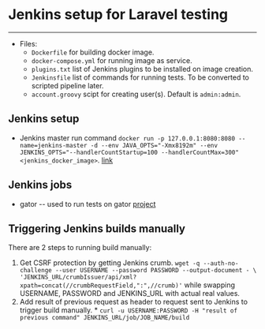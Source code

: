 # Jenkins setup for Laravel testing
---

  * Files:
    * `Dockerfile` for building docker image.
    * `docker-compose.yml` for running image as service.
    * `plugins.txt` list of Jenkins plugins to be installed on image creation.
    * `Jenkinsfile` list of commands for running tests. To be converted to scripted pipeline later.
    * `account.groovy` scipt for creating user(s). Default is `admin:admin`.

## Jenkins setup

  * Jenkins master run command `docker run -p 127.0.0.1:8080:8080 --name=jenkins-master -d --env JAVA_OPTS="-Xmx8192m" --env JENKINS_OPTS="--handlerCountStartup=100 --handlerCountMax=300" <jenkins_docker_image>`. [link](https://engineering.riotgames.com/news/putting-jenkins-docker-container)

## Jenkins jobs

  * gator -- used to run tests on gator [project](https://bitbucket.org/xceedcloud/gator)

## Triggering Jenkins builds manually

There are 2 steps to running build manually:

  1. Get CSRF protection by getting Jenkins crumb. `wget -q --auth-no-challenge --user USERNAME --password PASSWORD --output-document - \
  'JENKINS_URL/crumbIssuer/api/xml?xpath=concat(//crumbRequestField,":",//crumb)'` while swapping USERNAME, PASSWORD and JENKINS\_URL with actual real values.
  2. Add result of previous request as header to request sent to Jenkins to trigger build manually.
    * `curl -u USERNAME:PASSWORD -H "result of previous command" JENKINS_URL/job/JOB_NAME/build`
